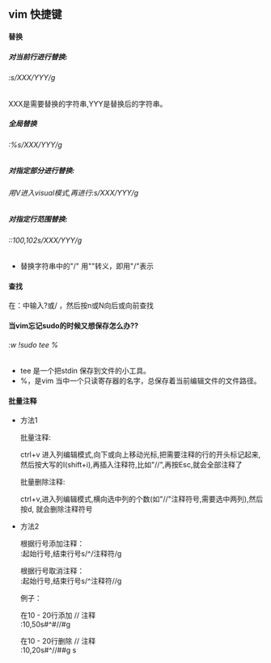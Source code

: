 ## vim 快捷键

#### 替换
##### 对当前行进行替换:
###### :s/XXX/YYY/g

XXX是需要替换的字符串,YYY是替换后的字符串。

##### 全局替换
###### :%s/XXX/YYY/g   

##### 对指定部分进行替换:
###### 用V进入visual模式,再进行:s/XXX/YYY/g
##### 对指定行范围替换:
###### ::100,102s/XXX/YYY/g
* 替换字符串中的"/" 用"\"转义，即用"\/"表示

#### 查找
在：中输入?或/ ，然后按n或N向后或向前查找

#### 当vim忘记sudo的时候又想保存怎么办??
###### :w !sudo tee %
* tee 是一个把stdin 保存到文件的小工具。
* %，是vim 当中一个只读寄存器的名字，总保存着当前编辑文件的文件路径。

#### 批量注释
* 方法1  

    批量注释:  
    
    ctrl+v 进入列编辑模式,向下或向上移动光标,把需要注释的行的开头标记起来,然后按大写的I(shift+i),再插入注释符,比如"//",再按Esc,就会全部注释了  
        批量删除注释:  
        ctrl+v,进入列编辑模式,横向选中列的个数(如"//"注释符号,需要选中两列),然后按d, 就会删除注释符号    

* 方法2 

  根据行号添加注释：   :起始行号,结束行号s/^/注释符/g  
    根据行号取消注释：   :起始行号,结束行号s/^注释符//g  
  例子：   
    在10 - 20行添加 // 注释    :10,50s#^#//#g  
      在10 - 20行删除 // 注释    :10,20s#^//##g  s